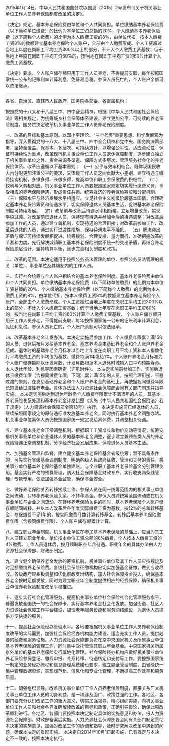 2015年1月14日，中华人民共和国国务院以国发〔2015〕2号发布《关于机关事业单位工作人员养老保险制度改革的决定》。

《决定》规定，基本养老保险费由单位和个人共同负担。单位缴纳基本养老保险费（以下简称单位缴费）的比例为本单位工资总额的20%，个人缴纳基本养老保险费（以下简称个人缴费）的比例为本人缴费工资的8%，由单位代扣。按本人缴费工资8%的数额建立基本养老保险个人账户，全部由个人缴费形成。个人工资超过当地上年度在岗职工平均工资300%以上的部分，不计入个人缴费工资基数；低于当地上年度在岗职工平均工资60%的，按当地在岗职工平均工资的60%计算个人缴费工资基数。

《决定》要求，个人账户储存额只用于工作人员养老，不得提前支取，每年按照国家统一公布的记账利率计算利息，免征利息税。参保人员死亡的，个人账户余额可以依法继承。
___
各省、自治区、直辖市人民政府，国务院各部委、各直属机构：

按照党的十八大和十八届三中、四中全会精神，根据《中华人民共和国社会保险法》等相关规定，为统筹城乡社会保障体系建设，建立更加公平、可持续的养老保险制度，国务院决定改革机关事业单位工作人员养老保险制度。

一、改革的目标和基本原则。以邓小平理论、“三个代表”重要思想、科学发展观为指导，深入贯彻党的十八大、十八届三中、四中全会精神和党中央、国务院决策部署，坚持全覆盖、保基本、多层次、可持续方针，以增强公平性、适应流动性、保证可持续性为重点，改革现行机关事业单位工作人员退休保障制度，逐步建立独立于机关事业单位之外、资金来源多渠道、保障方式多层次、管理服务社会化的养老保险体系。改革应遵循以下基本原则：
（一）公平与效率相结合。既体现国民收入再分配更加注重公平的要求，又体现工作人员之间贡献大小差别，建立待遇与缴费挂钩机制，多缴多得、长缴多得，提高单位和职工参保缴费的积极性。
（二）权利与义务相对应。机关事业单位工作人员要按照国家规定切实履行缴费义务，享受相应的养老保险待遇，形成责任共担、统筹互济的养老保险筹资和分配机制。
（三）保障水平与经济发展水平相适应。立足社会主义初级阶段基本国情，合理确定基本养老保险筹资和待遇水平，切实保障退休人员基本生活，促进基本养老保险制度可持续发展。
（四）改革前与改革后待遇水平相衔接。立足增量改革，实现平稳过渡。对改革前已退休人员，保持现有待遇并参加今后的待遇调整；对改革后参加工作的人员，通过建立新机制，实现待遇的合理衔接；对改革前参加工作、改革后退休的人员，通过实行过渡性措施，保持待遇水平不降低。
（五）解决突出矛盾与保证可持续发展相促进。统筹规划、合理安排、量力而行，准确把握改革的节奏和力度，先行解决城镇职工基本养老保险制度不统一的突出矛盾，再结合养老保险顶层设计，坚持精算平衡，逐步完善相关制度和政策。

二、改革的范围。本决定适用于按照公务员法管理的单位、参照公务员法管理的机关（单位）、事业单位及其编制内的工作人员。

三、实行社会统筹与个人账户相结合的基本养老保险制度。基本养老保险费由单位和个人共同负担。单位缴纳基本养老保险费（以下简称单位缴费）的比例为本单位工资总额的20%，个人缴纳基本养老保险费（以下简称个人缴费）的比例为本人缴费工资的8%，由单位代扣。按本人缴费工资8%的数额建立基本养老保险个人账户，全部由个人缴费形成。个人工资超过当地上年度在岗职工平均工资300%以上的部分，不计入个人缴费工资基数；低于当地上年度在岗职工平均工资60%的，按当地在岗职工平均工资的60%计算个人缴费工资基数。
个人账户储存额只用于工作人员养老，不得提前支取，每年按照国家统一公布的记账利率计算利息，免征利息税。参保人员死亡的，个人账户余额可以依法继承。

四、改革基本养老金计发办法。本决定实施后参加工作、个人缴费年限累计满15年的人员，退休后按月发给基本养老金。基本养老金由基础养老金和个人账户养老金组成。退休时的基础养老金月标准以当地上年度在岗职工月平均工资和本人指数化月平均缴费工资的平均值为基数，缴费每满1年发给1%。个人账户养老金月标准为个人账户储存额除以计发月数，计发月数根据本人退休时城镇人口平均预期寿命、本人退休年龄、利息等因素确定（详见附件）。
本决定实施前参加工作、实施后退休且缴费年限（含视同缴费年限，下同）累计满15年的人员，按照合理衔接、平稳过渡的原则，在发给基础养老金和个人账户养老金的基础上，再依据视同缴费年限长短发给过渡性养老金。具体办法由人力资源社会保障部会同有关部门制定并指导实施。
本决定实施后达到退休年龄但个人缴费年限累计不满15年的人员，其基本养老保险关系处理和基本养老金计发比照《实施〈中华人民共和国社会保险法〉若干规定》（人力资源社会保障部令第13号）执行。
本决定实施前已经退休的人员，继续按照国家规定的原待遇标准发放基本养老金，同时执行基本养老金调整办法。
机关事业单位离休人员仍按照国家统一规定发给离休费，并调整相关待遇。

五、建立基本养老金正常调整机制。根据职工工资增长和物价变动等情况，统筹安排机关事业单位和企业退休人员的基本养老金调整，逐步建立兼顾各类人员的养老保险待遇正常调整机制，分享经济社会发展成果，保障退休人员基本生活。

六、加强基金管理和监督。建立健全基本养老保险基金省级统筹；暂不具备条件的，可先实行省级基金调剂制度，明确各级人民政府征收、管理和支付的责任。机关事业单位基本养老保险基金单独建账，与企业职工基本养老保险基金分别管理使用。基金实行严格的预算管理，纳入社会保障基金财政专户，实行收支两条线管理，专款专用。依法加强基金监管，确保基金安全。

七、做好养老保险关系转移接续工作。参保人员在同一统筹范围内的机关事业单位之间流动，只转移养老保险关系，不转移基金。参保人员跨统筹范围流动或在机关事业单位与企业之间流动，在转移养老保险关系的同时，基本养老保险个人账户储存额随同转移，并以本人改革后各年度实际缴费工资为基数，按12%的总和转移基金，参保缴费不足1年的，按实际缴费月数计算转移基金。转移后基本养老保险缴费年限（含视同缴费年限）、个人账户储存额累计计算。

八、建立职业年金制度。机关事业单位在参加基本养老保险的基础上，应当为其工作人员建立职业年金。单位按本单位工资总额的8%缴费，个人按本人缴费工资的4%缴费。工作人员退休后，按月领取职业年金待遇。职业年金的具体办法由人力资源社会保障部、财政部制定。

九、建立健全确保养老金发放的筹资机制。机关事业单位及其工作人员应按规定及时足额缴纳养老保险费。各级社会保险征缴机构应切实加强基金征缴，做到应收尽收。各级政府应积极调整和优化财政支出结构，加大社会保障资金投入，确保基本养老金按时足额发放，同时为建立职业年金制度提供相应的经费保障，确保机关事业单位养老保险制度改革平稳推进。

十、逐步实行社会化管理服务。提高机关事业单位社会保险社会化管理服务水平，普遍发放全国统一的社会保障卡，实行基本养老金社会化发放。加强街道、社区人力资源社会保障工作平台建设，加快老年服务设施和服务网络建设，为退休人员提供方便快捷的服务。

十一、提高社会保险经办管理水平。各地要根据机关事业单位工作人员养老保险制度改革的实际需要，加强社会保险经办机构能力建设，适当充实工作人员，提供必要的经费和服务设施。人力资源社会保障部负责在京中央国家机关及所属事业单位基本养老保险的管理工作，同时集中受托管理其职业年金基金。中央国家机关所属京外单位的基本养老保险实行属地化管理。社会保险经办机构应做好机关事业单位养老保险参保登记、缴费申报、关系转移、待遇核定和支付等工作。要按照国家统一制定的业务经办流程和信息管理系统建设要求，建立健全管理制度，由省级统一集中管理数据资源，实现规范化、信息化和专业化管理，不断提高工作效率和服务质量。

十二、加强组织领导。改革机关事业单位工作人员养老保险制度，直接关系广大机关事业单位工作人员的切身利益，是一项涉及面广、政策性强的工作。各地区、各部门要充分认识改革工作的重大意义，切实加强领导，精心组织实施，向机关事业单位工作人员和社会各界准确解读改革的目标和政策，正确引导舆论，确保此项改革顺利进行。各地区、各部门要按照本决定制定具体的实施意见和办法，报人力资源社会保障部、财政部备案后实施。人力资源社会保障部要会同有关部门制定贯彻本决定的实施意见，加强对改革工作的协调和指导，及时研究解决改革中遇到的问题，确保本决定的贯彻实施。
本决定自2014年10月1日起实施，已有规定与本决定不一致的，按照本决定执行。